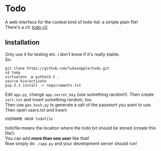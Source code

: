 # Todo
A web interface for the coolest kind of todo-list: a simple plain file!  
There's a cli: [todo-cli](https://github.com/lukasepple/todo-cli)
## Installation
Only use it for testing etc. i don't know if it's really stable.  
So:
	
	git clone https://github.com/lukasepple/todo.git
	cd todo
	virtualenv -p python3.3 .
	source bin/activate
	pip-3.3 install -r requirements.txt

Edit `app.py`, change `app.secret_key` (use something random!). Then create `salt.txt` and insert something random, too.  
Then use `gen_hash.py` to generate a salt of the passwort you want to use. Then open users.txt and insert:
	
	USERNAME HASH todofile
	
todofile means the location where the todo.txt should be stored (create this file!).  
You can add **more than one user** like that!  
Now simply do `./app.py` and your development server should run!
